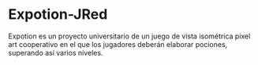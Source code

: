 # Expotion-JRed
Expotion es un proyecto universitario de un juego de vista isométrica pixel art cooperativo en el que los jugadores deberán elaborar pociones, superando así varios niveles.
